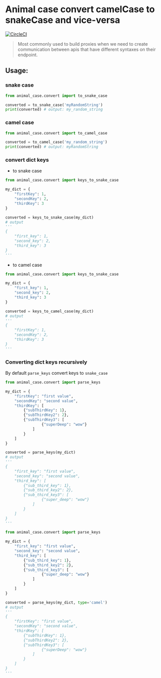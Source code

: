 # Animal case convert camelCase to snakeCase and vice-versa

[![CircleCI](https://circleci.com/gh/rafa-acioly/animal_case/tree/master.svg?style=svg)](https://circleci.com/gh/rafa-acioly/animal_case/tree/master)

> Most commonly used to build proxies when we need to create communication between apis
that have different syntaxes on their endpoint.

## Usage:

### snake case
```py
from animal_case.convert import to_snake_case

converted = to_snake_case('myRandomString')
print(converted) # output: my_random_string
```

### camel case
```py
from animal_case.convert import to_camel_case

converted = to_camel_case('my_random_string')
print(converted) # output: myRandomString
```

### convert dict keys

* to snake case
```py
from animal_case.convert import keys_to_snake_case

my_dict = {
    "firstKey": 1,
    "secondKey": 2,
    "thirdKey": 3
}

converted = keys_to_snake_case(my_dict)
# output
'''
{
    "first_key": 1,
    "second_key": 2,
    "third_key": 3
}
'''
```

* to camel case
```py
from animal_case.convert import keys_to_snake_case

my_dict = {
    "first_key": 1,
    "second_key": 2,
    "third_key": 3
}

converted = keys_to_camel_case(my_dict)
# output
'''
{
    "firstKey": 1,
    "secondKey": 2,
    "thirdKey": 3
}
'''
```



### Converting dict keys recursively
By default `parse_keys` convert keys to `snake_case`
```py
from animal_case.convert import parse_keys

my_dict = {
    "firstKey": "first value",
    "secondKey": "second value",
    "thirdKey": [
        {"subThirdKey": 1},
        {"subThirdKey2": 2},
        {"subThirdKey3": [
                {"superDeep": "wow"}
            ]
        }
    ]
}

converted = parse_keys(my_dict)
# output
'''
{
    "first_key": "first value",
    "second_key": "second value",
    "third_key": [
        {"sub_third_key": 1},
        {"sub_third_key2": 2},
        {"sub_third_key3": [
                {"super_deep": "wow"}
            ]
        }
    ]
}
'''
```


```py
from animal_case.convert import parse_keys

my_dict = {
    "first_key": "first value",
    "second_key": "second value",
    "third_key": [
        {"sub_third_key": 1},
        {"sub_third_key2": 2},
        {"sub_third_key3": [
                {"super_deep": "wow"}
            ]
        }
    ]
}

converted = parse_keys(my_dict, type='camel')
# output
'''
{
    "firstKey": "first value",
    "secondKey": "second value",
    "thirdKey": [
        {"subThirdKey": 1},
        {"subThirdKey2": 2},
        {"subThirdKey3": [
                {"superDeep": "wow"}
            ]
        }
    ]
}
'''
```
